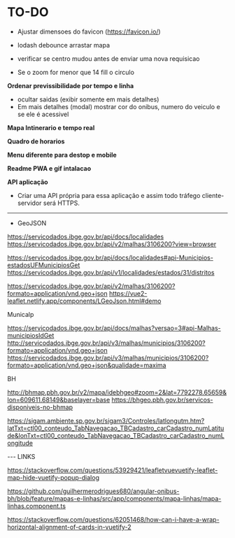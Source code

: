 # TO-DO



- Ajustar dimensoes do favicon (https://favicon.io/)

- lodash debounce arrastar mapa
- verificar se centro mudou antes de enviar uma nova requisicao
- Se o zoom for menor que 14 fill o circulo

**Ordenar previssibilidade por tempo e linha**

- ocultar saidas (exibir somente em mais detalhes)
- Em mais detalhes (modal) mostrar cor do onibus, numero do veiculo e se ele é acessivel

**Mapa Intinerario e tempo real**

**Quadro de horarios**

**Menu diferente para destop e mobile**

**Readme PWA e gif intalacao**

**API aplicação**

- Criar uma API própria para essa aplicação e assim todo tráfego cliente-servidor será HTTPS.

------------

- GeoJSON

https://servicodados.ibge.gov.br/api/docs/localidades
https://servicodados.ibge.gov.br/api/v2/malhas/3106200?view=browser

https://servicodados.ibge.gov.br/api/docs/localidades#api-Municipios-estadosUFMunicipiosGet
https://servicodados.ibge.gov.br/api/v1/localidades/estados/31/distritos

https://servicodados.ibge.gov.br/api/v2/malhas/3106200?formato=application/vnd.geo+json
https://vue2-leaflet.netlify.app/components/LGeoJson.html#demo

Municalp

https://servicodados.ibge.gov.br/api/docs/malhas?versao=3#api-Malhas-municipiosIdGet
http://servicodados.ibge.gov.br/api/v3/malhas/municipios/3106200?formato=application/vnd.geo+json
https://servicodados.ibge.gov.br/api/v3/malhas/municipios/3106200?formato=application/vnd.geo+json&qualidade=maxima

BH

http://bhmap.pbh.gov.br/v2/mapa/idebhgeo#zoom=2&lat=7792278.65659&lon=609611.68149&baselayer=base
https://bhgeo.pbh.gov.br/servicos-disponiveis-no-bhmap

https://sigam.ambiente.sp.gov.br/sigam3/Controles/latlongutm.htm?latTxt=ctl00_conteudo_TabNavegacao_TBCadastro_carCadastro_numLatitude&lonTxt=ctl00_conteudo_TabNavegacao_TBCadastro_carCadastro_numLongitude

--- LINKS

https://stackoverflow.com/questions/53929421/leafletvuevuetify-leaflet-map-hide-vuetify-popup-dialog

https://github.com/guilhermerodrigues680/angular-onibus-bh/blob/feature/mapas-e-linhas/src/app/components/mapa-linhas/mapa-linhas.component.ts

https://stackoverflow.com/questions/62051468/how-can-i-have-a-wrap-horizontal-alignment-of-cards-in-vuetify-2
